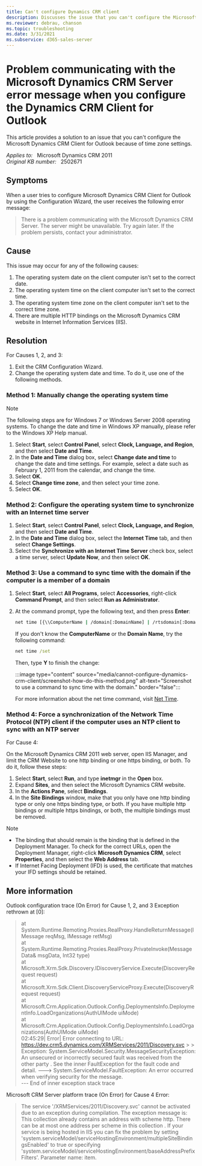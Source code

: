 ```yaml
---
title: Can't configure Dynamics CRM client
description: Discusses the issue that you can't configure the Microsoft Dynamics CRM Client for Outlook because of time zone settings.
ms.reviewer: debrau, chanson
ms.topic: troubleshooting
ms.date: 3/31/2021
ms.subservice: d365-sales-server
---
```

# Problem communicating with the Microsoft Dynamics CRM Server error message when you configure the Dynamics CRM Client for Outlook

This article provides a solution to an issue that you can't configure the Microsoft Dynamics CRM Client for Outlook because of time zone settings.

_Applies to:_ &nbsp; Microsoft Dynamics CRM 2011  
_Original KB number:_ &nbsp; 2502671

## Symptoms

When a user tries to configure Microsoft Dynamics CRM Client for Outlook by using the Configuration Wizard, the user receives the following error message:

> There is a problem communicating with the Microsoft Dynamics CRM Server. The server might be unavailable. Try again later. If the problem persists, contact your administrator.

## Cause

This issue may occur for any of the following causes:

1. The operating system date on the client computer isn't set to the correct date.
2. The operating system time on the client computer isn't set to the correct time.
3. The operating system time zone on the client computer isn't set to the correct time zone.
4. There are multiple HTTP bindings on the Microsoft Dynamics CRM website in Internet Information Services (IIS).

## Resolution

For Causes 1, 2, and 3:

1. Exit the CRM Configuration Wizard.
2. Change the operating system date and time. To do it, use one of the following methods.

### Method 1: Manually change the operating system time  

> [!NOTE]
> The following steps are for Windows 7 or Windows Server 2008 operating systems. To change the date and time in Windows XP manually, please refer to the Windows XP Help manual.

1. Select **Start**, select **Control Panel**, select **Clock, Language, and Region**, and then select **Date and Time**.
2. In the **Date and Time** dialog box, select **Change date and time** to change the date and time settings. For example, select a date such as February 1, 2011 from the calendar, and change the time.
3. Select **OK**.
4. Select **Change time zone**, and then select your time zone.
5. Select **OK**.

### Method 2: Configure the operating system time to synchronize with an Internet time server

1. Select **Start**, select **Control Panel**, select **Clock, Language, and Region**, and then select **Date and Time**.
2. In the **Date and Time** dialog box, select the **Internet Time** tab, and then select **Change Settings**.
3. Select the **Synchronize with an Internet Time Server** check box, select a time server, select **Update Now**, and then select **OK**.

### Method 3: Use a command to sync time with the domain if the computer is a member of a domain

1. Select **Start**, select **All Programs**, select **Accessories**, right-click **Command Prompt**, and then select **Run as Administrator**.
2. At the command prompt, type the following text, and then press **Enter**:

    ```cmd
    net time [{\\ComputerName | /domain[:DomainName] | /rtsdomain[:DomainName]}] [/set]
    ```

    If you don't know the **ComputerName** or the **Domain Name**, try the following command:  

      ```cmd
      net time /set
      ```

    Then, type **Y** to finish the change:

    :::image type="content" source="media/cannot-configure-dynamics-crm-client/screenshot-how-do-this-method.png" alt-text="Screenshot to use a command to sync time with the domain." border="false":::

    For more information about the net time command, visit [Net Time](/previous-versions/windows/it-pro/windows-xp/bb490716(v=technet.10)).

### Method 4: Force a synchronization of the Network Time Protocol (NTP) client if the computer uses an NTP client to sync with an NTP server  

For Cause 4:

On the Microsoft Dynamics CRM 2011 web server, open IIS Manager, and limit the CRM Website to one http binding or one https binding, or both. To do it, follow these steps:

1. Select **Start**, select **Run**, and type **inetmgr** in the **Open** box.
2. Expand **Sites**, and then select the Microsoft Dynamics CRM website.
3. In the **Actions Pane**, select **Bindings**.
4. In the **Site Bindings** window, make that you only have one http binding type or only one https binding type, or both. If you have multiple http bindings or multiple https bindings, or both, the multiple bindings must be removed.

> [!NOTE]
>
> - The binding that should remain is the binding that is defined in the Deployment Manager. To check for the correct URLs, open the Deployment Manager, right-click **Microsoft Dynamics CRM**, select **Properties**, and then select the **Web Address** tab.
> - If Internet Facing Deployment (IFD) is used, the certificate that matches your IFD settings should be retained.

## More information

Outlook configuration trace (On Error) for Cause 1, 2, and 3 Exception rethrown at [0]:

  > at System.Runtime.Remoting.Proxies.RealProxy.HandleReturnMessage(IMessage reqMsg, IMessage retMsg)  
    at System.Runtime.Remoting.Proxies.RealProxy.PrivateInvoke(MessageData& msgData, Int32 type)  
    at Microsoft.Xrm.Sdk.Discovery.IDiscoveryService.Execute(DiscoveryRequest request)  
    at Microsoft.Xrm.Sdk.Client.DiscoveryServiceProxy.Execute(DiscoveryRequest request)  
    at Microsoft.Crm.Application.Outlook.Config.DeploymentsInfo.DeploymentInfo.LoadOrganizations(AuthUIMode uiMode)  
    at Microsoft.Crm.Application.Outlook.Config.DeploymentsInfo.LoadOrganizations(AuthUIMode uiMode)  
    02:45:29| Error| Error connecting to URL: <https://dev.crm5.dynamics.com/XRMServices/2011/Discovery.svc>
    >
    > Exception: System.ServiceModel.Security.MessageSecurityException: An unsecured or incorrectly secured fault was received from the other party . See the inner FaultException for the fault code and detail. ---> System.ServiceModel.FaultException: An error occurred when verifying security for the message.  
    --- End of inner exception stack trace

Microsoft CRM Server platform trace (On Error) for Cause 4 Error:

  > The service '/XRMServices/2011/Discovery.svc' cannot be activated due to an exception during compilation. The exception message is: This collection already contains an address with scheme http. There can be at most one address per scheme in this collection . If your service is being hosted in IIS you can fix the problem by setting 'system.serviceModel/serviceHostingEnvironment/multipleSiteBindingsEnabled' to true or specifying 'system.serviceModel/serviceHostingEnvironment/baseAddressPrefixFilters'.
  Parameter name: item.
